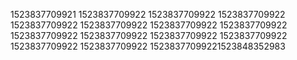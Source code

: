 1523837709921
1523837709922
1523837709922
1523837709922
1523837709922
1523837709922
1523837709922
1523837709922
1523837709922
1523837709922
1523837709922
1523837709922
1523837709922
1523837709922
15238377099221523848352983